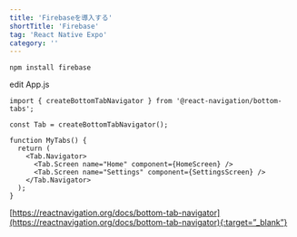 ```yaml
---
title: 'Firebaseを導入する'
shortTitle: 'Firebase'
tag: 'React Native Expo'
category: ''
---
```


```
npm install firebase
```

edit App.js

```
import { createBottomTabNavigator } from '@react-navigation/bottom-tabs';

const Tab = createBottomTabNavigator();

function MyTabs() {
  return (
    <Tab.Navigator>
      <Tab.Screen name="Home" component={HomeScreen} />
      <Tab.Screen name="Settings" component={SettingsScreen} />
    </Tab.Navigator>
  );
}
```

[https://reactnavigation.org/docs/bottom-tab-navigator](https://reactnavigation.org/docs/bottom-tab-navigator){:target=”_blank”}

